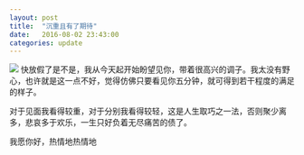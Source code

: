 ```yaml
---
layout: post
title:  "沉重且有了期待"
date:   2016-08-02 23:43:00
categories: update
---
```


<img src="{{ site.baseurl }}/images/pic08.JPG">
快放假了是不是，我从今天起开始盼望见你，带着很高兴的调子。我太没有野心，也许就是这一点不好，觉得仿佛只要看见你五分钟，就可得到若干程度的满足的样子。

对于见面我看得较重，对于分别我看得较轻，这是人生取巧之一法，否则聚少离多，悲哀多于欢乐，一生只好负着无尽痛苦的债了。

我愿你好，热情地热情地